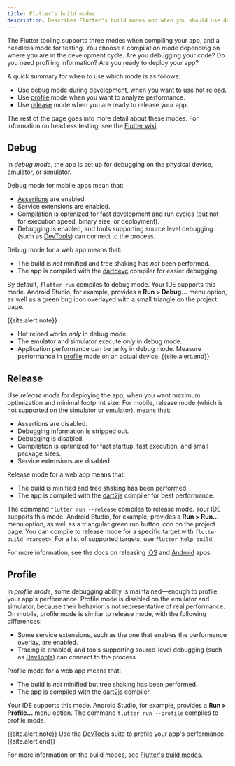 ```yaml
---
title: Flutter's build modes
description: Describes Flutter's build modes and when you should use debug, release, or profile mode.
---
```


The Flutter tooling supports three modes when compiling your app,
and a headless mode for testing.
You choose a compilation mode depending on where you are in
the development cycle. Are you debugging your code? Do you
need profiling information? Are you ready to deploy your app?

A quick summary for when to use which mode is as follows:

* Use [debug](#debug) mode during development,
  when you want to use [hot reload][].
* Use [profile](#profile) mode when you want to analyze
  performance.
* Use [release](#release) mode when you are ready to release
  your app.

The rest of the page goes into more detail about these modes.
For information on headless testing, see the [Flutter wiki][].

## Debug

In _debug mode_, the app is set up for debugging on the physical
device, emulator, or simulator.

Debug mode for mobile apps mean that:

* [Assertions][] are enabled.
* Service extensions are enabled.
* Compilation is optimized for fast development and run cycles
  (but not for execution speed, binary size, or deployment).
* Debugging is enabled, and tools supporting source level debugging
  (such as [DevTools][]) can connect to the process.

Debug mode for a web app means that:

* The build is _not_ minified and tree shaking has _not_ been
  performed.
* The app is compiled with the [dartdevc][] compiler for
  easier debugging.

By default, `flutter run` compiles to debug mode.
Your IDE supports this mode. Android Studio,
for example, provides a **Run > Debug...** menu option,
as well as a green bug icon overlayed with a small triangle
on the project page.

{{site.alert.note}}
  * Hot reload works _only_ in debug mode.
  * The emulator and simulator execute _only_ in debug mode.
  * Application performance can be janky in debug mode.
    Measure performance in [profile](#profile)
    mode on an actual device.
{{site.alert.end}}

## Release

Use _release mode_ for deploying the app, when you want maximum
optimization and minimal footprint size. For mobile, release mode
(which is not supported on the simulator or emulator), means that:

* Assertions are disabled.
* Debugging information is stripped out.
* Debugging is disabled.
* Compilation is optimized for fast startup, fast execution,
  and small package sizes.
* Service extensions are disabled.

Release mode for a web app means that:

* The build is minified and tree shaking has been performed.
* The app is compiled with the [dart2js][] compiler for
  best performance.

The command `flutter run --release` compiles to release mode.
Your IDE supports this mode. Android Studio, for example,
provides a **Run > Run...** menu option, as well as a triangular
green run button icon on the project page.
You can compile to release mode for a specific target
with `flutter build <target>`. For a list of supported targets,
use `flutter help build`.

For more information, see the docs on releasing
[iOS][] and [Android][] apps.

## Profile

In _profile mode_, some debugging ability is maintained&mdash;enough
to profile your app's performance. Profile mode is disabled on
the emulator and simulator, because their behavior is not representative
of real performance. On mobile, profile mode is similar to release mode,
with the following differences:

* Some service extensions, such as the one that enables the performance
  overlay, are enabled.
* Tracing is enabled, and tools supporting source-level debugging
  (such as [DevTools][]) can connect to the process.

Profile mode for a web app means that:

* The build is _not_ minified but tree shaking has been performed.
* The app is compiled with the [dart2js][] compiler.

Your IDE supports this mode. Android Studio, for example,
provides a **Run > Profile...** menu option.
The command `flutter run --profile` compiles to profile mode.

{{site.alert.note}}
  Use the [DevTools][] suite to profile your app's performance.
{{site.alert.end}}

For more information on the build modes, see
[Flutter's build modes][].


[Android]:/deployment/android
[Assertions]: {{site.dart-site}}/guides/language/language-tour#assert
[dart2js]: {{site.dart-site}}/tools/dart2js
[dartdevc]: {{site.dart-site}}/tools/dartdevc
[DevTools]:/development/tools/devtools
[Flutter wiki]: {{site.repo.flutter}}/wiki/Flutter's-modes
[Flutter's build modes]: {{site.repo.flutter}}/wiki/Flutter%27s-modes
[hot reload]:/development/tools/hot-reload
[iOS]: /deployment/ios
